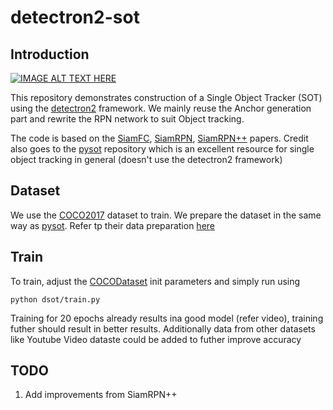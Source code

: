 # detectron2-sot

## Introduction

[![IMAGE ALT TEXT HERE](http://img.youtube.com/vi/AjA-RN_Db9w/0.jpg)](http://www.youtube.com/watch?v=AjA-RN_Db9w)

This repository demonstrates construction of a Single Object Tracker (SOT) using the [detectron2](https://github.com/facebookresearch/detectron2) framework. We mainly reuse the Anchor generation part and rewrite the RPN network to suit Object tracking.


The code is based on the [SiamFC](https://arxiv.org/pdf/1606.09549.pdf), [SiamRPN](http://openaccess.thecvf.com/content_cvpr_2018/papers/Li_High_Performance_Visual_CVPR_2018_paper.pdf), [SiamRPN++](https://arxiv.org/pdf/1812.11703.pdf) papers. Credit also goes to the [pysot](https://github.com/STVIR/pysot) repository which is an excellent resource for single object tracking in general (doesn't use the detectron2 framework)


## Dataset

We use the [COCO2017](http://cocodataset.org/#home) dataset to train. We prepare the dataset in the same way as [pysot](). Refer tp their data preparation [here](https://github.com/STVIR/pysot/tree/master/training_dataset/coco)

## Train

To train, adjust the [COCODataset](dsot/dataset.py) init parameters and simply run using

```python dsot/train.py```

Training for 20 epochs already results ina  good model (refer video), training futher should result in better results. Additionally data from other datasets like Youtube Video dataste could be added to futher improve accuracy


## TODO

1. Add improvements from SiamRPN++